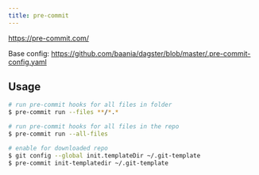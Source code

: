 ```yaml
---
title: pre-commit
---
```


https://pre-commit.com/

Base config: https://github.com/baania/dagster/blob/master/.pre-commit-config.yaml

## Usage
```bash
# run pre-commit hooks for all files in folder
$ pre-commit run --files **/*.*

# run pre-commit hooks for all files in the repo
$ pre-commit run --all-files

# enable for downloaded repo
$ git config --global init.templateDir ~/.git-template
$ pre-commit init-templatedir ~/.git-template
```

